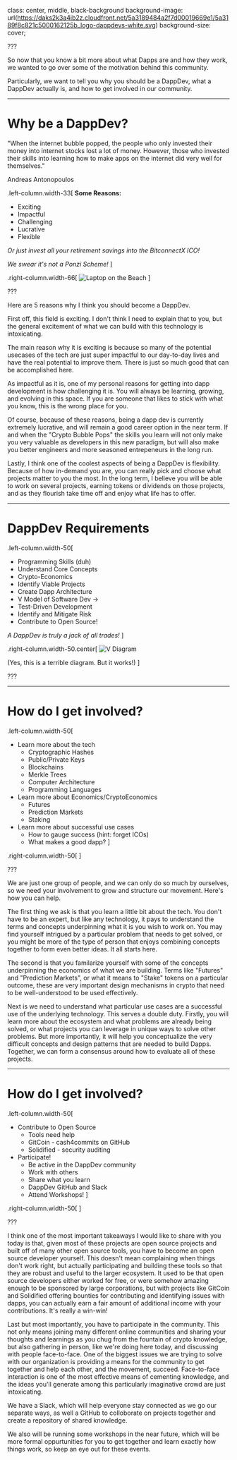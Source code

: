 class: center, middle, black-background
background-image: url(https://daks2k3a4ib2z.cloudfront.net/5a3189484a2f7d00019669e1/5a3189f8c821c5000162125b_logo-dappdevs-white.svg)
background-size: cover;

???

So now that you know a bit more about what Dapps are and how they work,
we wanted to go over some of the motivation behind this community.

Particularly, we want to tell you why you should be a DappDev,
what a DappDev actually is, and how to get involved in our community.

---

# Why be a DappDev?

"When the internet bubble popped,
the people who only invested their money into internet stocks lost a lot of money.
However, those who invested their skills into learning how to make apps on the
internet did very well for themselves."

Andreas Antonopoulos

.left-column.width-33[
**Some Reasons:**
* Exciting
* Impactful
* Challenging
* Lucrative
* Flexible

*Or just invest all your retirement savings into the BitconnectX ICO!*

*We swear it's not a Ponzi Scheme!*
]

.right-column.width-66[
![Laptop on the Beach](https://www.pcper.com/files/imagecache/article_max_width/news/2016-08-11/woman-with-laptop-on-beach-earning-passive-income.jpg)
]

???

Here are 5 reasons why I think you should become a DappDev.

First off, this field is exciting. I don't think I need to explain that to you,
but the general excitement of what we can build with this technology is intoxicating.

The main reason why it is exciting is because so many of the potential usecases of the
tech are just super impactful to our day-to-day lives and have the real potential to
improve them. There is just so much good that can be accomplished here.

As impactful as it is, one of my personal reasons for getting into dapp development
is how challenging it is. You will always be learning, growing, and evolving in this
space. If you are someone that likes to stick with what you know, this is the wrong
place for you.

Of course, because of these reasons, being a dapp dev is currently extremely lucrative,
and will remain a good career option in the near term. If and when the "Crypto Bubble Pops"
the skills you learn will not only make you very valuable as developers in this new paradigm,
but will also make you better engineers and more seasoned entrepeneurs in the long run.

Lastly, I think one of the coolest aspects of being a DappDev is flexibility.
Because of how in-demand you are, you can really pick and choose what projects matter to
you the most. In the long term, I believe you will be able to work on several projects,
earning tokens or dividends on those projects, and as they flourish take time off
and enjoy what life has to offer.

---

# DappDev Requirements

.left-column.width-50[
* Programming Skills (duh)
* Understand Core Concepts
* Crypto-Economics
* Identify Viable Projects
* Create Dapp Architecture
* V Model of Software Dev ->
* Test-Driven Development
* Identify and Mitigate Risk
* Contribute to Open Source!

*A DappDev is truly a jack of all trades!*
]

.right-column.width-50.center[
![V Diagram](https://upload.wikimedia.org/wikipedia/commons/e/e8/Systems_Engineering_Process_II.svg)

(Yes, this is a terrible diagram. But it works!)
]

???



---

# How do I get involved?

.left-column.width-50[
* Learn more about the tech
    * Cryptographic Hashes
    * Public/Private Keys
    * Blockchains
    * Merkle Trees
    * Computer Architecture
    * Programming Languages
* Learn more about Economics/CryptoEconomics
    * Futures
    * Prediction Markets
    * Staking
* Learn more about successful use cases
    * How to gauge success (hint: forget ICOs)
    * What makes a good dapp?
]

.right-column.width-50[
]

???

We are just one group of people, and we can only do so much by ourselves,
so we need your involvement to grow and structure our movement.
Here's how you can help.

The first thing we ask is that you learn a little bit about the tech.
You don't have to be an expert, but like any technology, it pays to
understand the terms and concepts underpinning what it is you wish to work on.
You may find yourself intrigued by a particular problem that needs to get solved,
or you might be more of the type of person that enjoys combining concepts together
to form even better ideas. It all starts here.

The second is that you familarize yourself with some of the concepts underpinning
the economics of what we are building. Terms like "Futures" and "Prediction Markets",
or what it means to "Stake" tokens on a particular outcome, these are very important
design mechanisms in crypto that need to be well-understood to be used effectively.

Next is we need to understand what particular use cases are a successful use of the
underlying technology. This serves a double duty. Firstly, you will learn more about
the ecosystem and what problems are already being solved, or what projects you can
leverage in unique ways to solve other problems. But more importantly, it will help
you conceptualize the very difficult concepts and design patterns that are needed to
build Dapps. Together, we can form a consensus around how to evaluate all of these projects.

---

# How do I get involved?

.left-column.width-50[
* Contribute to Open Source
    * Tools need help
    * GitCoin - cash4commits on GitHub
    * Solidified - security auditing
* Participate!
    * Be active in the DappDev community
    * Work with others
    * Share what you learn
    * DappDev GitHub and Slack
    * Attend Workshops!
]

.right-column.width-50[
]

???

I think one of the most important takeaways I would like to share with you today is
that, given most of these projects are open source projects and built off of many other
open source tools, you have to become an open source developer yourself. This doesn't
mean complaining when things don't work right, but actually participating and building
these tools so that they are robust and useful to the larger ecosystem.
It used to be that open source developers either worked for free, or were somehow
amazing enough to be sponsored by large corporations, but with projects like GitCoin
and Solidified offering bounties for contributing and identifying issues with dapps,
you can actually earn a fair amount of additional income with your contributions.
It's really a win-win!

Last but most importantly, you have to participate in the community.
This not only means joining many different online communities and sharing your thoughts
and learnings as you chug from the fountain of crypto knowledge, but also gathering in
person, like we're doing here today, and discussing with people face-to-face.
One of the biggest issues we are trying to solve with our organization is providing
a means for the community to get together and help each other, and the movement, succeed.
Face-to-face interaction is one of the most effective means of cementing knowledge,
and the ideas you'll generate among this particularly imaginative crowd are just intoxicating.

We have a Slack, which will help everyone stay connected as we go our separate ways,
as well a GitHub to colloborate on projects together and create a repository of shared knowledge.

We also will be running some workshops in the near future,
which will be more formal oppurtunities for you to get together
and learn exactly how things work, so keep an eye out for these events.
